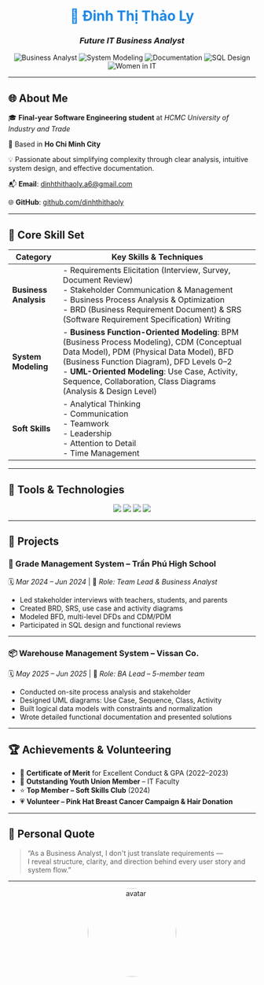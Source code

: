 <h1 align="center" style="color:#1E88E5;">💼 Đinh Thị Thảo Ly</h1>
<h3 align="center"><i>Future IT Business Analyst </i></h3>

<p align="center">
  <img src="https://img.shields.io/badge/Business_Analyst–Process_Focused-1976D2?style=for-the-badge&logo=confluence&logoColor=white" alt="Business Analyst" />
  <img src="https://img.shields.io/badge/System_Modeling–UML|DFD|BPMN-1565C0?style=for-the-badge&logo=uml&logoColor=white" alt="System Modeling" />
  <img src="https://img.shields.io/badge/Documentation–BRD|SRS|Use_Case-0D47A1?style=for-the-badge&logo=readthedocs&logoColor=white" alt="Documentation" />
  <img src="https://img.shields.io/badge/SQL_Design–ERD|CDM|PDM-0B5394?style=for-the-badge&logo=sqlite&logoColor=white" alt="SQL Design" />
  <img src="https://img.shields.io/badge/Women_in_IT–Proud-0A3D91?style=for-the-badge&logo=opsgenie&logoColor=white" alt="Women in IT" />
</p>

---

## 🌐 About Me

🎓 **Final-year Software Engineering student** at *HCMC University of Industry and Trade*  

📍 Based in **Ho Chi Minh City**

💡 Passionate about simplifying complexity through clear analysis, intuitive system design, and effective documentation.  

📬 **Email**: [dinhthithaoly.a6@gmail.com](mailto:dinhthithaoly.a6@gmail.com)  

🌐 **GitHub**: [github.com/dinhthithaoly](https://github.com/dinhthithaoly)

---
## 🧠 Core Skill Set

| **Category**          | **Key Skills & Techniques**                                                                                                                                                                                                                     |
|-----------------------|--------------------------------------------------------------------------------------------------------------------------------------------------------------------------------------------------------------------------------------------------|
| **Business Analysis** | - Requirements Elicitation (Interview, Survey, Document Review)<br>- Stakeholder Communication & Management<br>- Business Process Analysis & Optimization<br>- BRD (Business Requirement Document) & SRS (Software Requirement Specification) Writing |
| **System Modeling**   | - **Business Function-Oriented Modeling**: BPM (Business Process Modeling), CDM (Conceptual Data Model), PDM (Physical Data Model), BFD (Business Function Diagram), DFD Levels 0–2<br>- **UML-Oriented Modeling**: Use Case, Activity, Sequence, Collaboration, Class Diagrams (Analysis & Design Level) |
| **Soft Skills**       | - Analytical Thinking <br>- Communication<br>- Teamwork <br>- Leadership<br>- Attention to Detail <br>- Time Management                                                                                                                                     |


---

## 🧩 Tools & Technologies

<p align="center">
  <img src="https://img.shields.io/badge/Tool-PowerDesigner-1E88E5?style=for-the-badge&logo=databricks&logoColor=white" />
  <img src="https://img.shields.io/badge/Tool-Rational%20Rose-1976D2?style=for-the-badge&logo=ibm&logoColor=white" />
  <img src="https://img.shields.io/badge/Database-SQL%20Server-0D47A1?style=for-the-badge&logo=microsoftsqlserver&logoColor=white" />
  <img src="https://img.shields.io/badge/Diagram-Draw.io-1565C0?style=for-the-badge&logo=diagramsdotnet&logoColor=white" />
</p>

---

## 🚀 Projects

### 📘 Grade Management System – Trần Phú High School  
🗓️ *Mar 2024 – Jun 2024* | 👥 *Role: Team Lead & Business Analyst*  
- Led stakeholder interviews with teachers, students, and parents  
- Created BRD, SRS, use case and activity diagrams  
- Modeled BFD, multi-level DFDs and CDM/PDM  
- Participated in SQL design and functional reviews  

---

### 📦 Warehouse Management System – Vissan Co.  
🗓️ *May 2025 – Jun 2025* | 👥 *Role: BA Lead – 5-member team*  
- Conducted on-site process analysis and stakeholder   
- Designed UML diagrams: Use Case, Sequence, Class, Activity  
- Built logical data models with constraints and normalization  
- Wrote detailed functional documentation and presented solutions

---

## 🏆 Achievements & Volunteering

- 🥇 **Certificate of Merit** for Excellent Conduct & GPA (2022–2023)  
- 🏅 **Outstanding Youth Union Member** – IT Faculty  
- ⭐ **Top Member – Soft Skills Club** (2024)  
- 💗 **Volunteer – Pink Hat Breast Cancer Campaign & Hair Donation**

---

## 💬 Personal Quote

> “As a Business Analyst, I don't just translate requirements —  
> I reveal structure, clarity, and direction behind every user story and system flow.”

---

<p align="center">
  <img src="https://drive.google.com/uc?export=view&id=1fBHGny_fehpwYB1xy3kOh_1xGfpzq_ZZ" width="180" style="border-radius: 50%;" alt="avatar"/>
</p>

